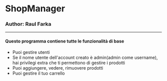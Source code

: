 # ShopManager
### Author: Raul Farka
---
#### Questo programma contiene tutte le funzionalità di base
* Puoi gestire utenti
* Se il nome utente dell'account creato è admin(admin come username), hai privilegi extra che ti permettono di gestire i prodotti
* Puoi aggiungere, vedere, rimuovere prodotti
* Puoi gestire il tuo carrello
